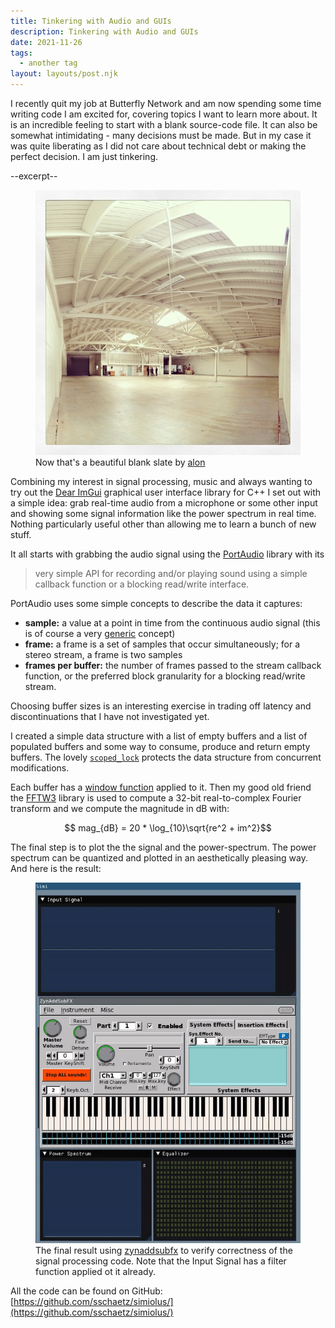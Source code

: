 ```yaml
---
title: Tinkering with Audio and GUIs
description: Tinkering with Audio and GUIs
date: 2021-11-26
tags:
  - another tag
layout: layouts/post.njk
---
```


I recently quit my job at Butterfly Network and am now spending some
time writing code I am excited for, covering topics I want to
learn more about. It is an incredible feeling to start with a
blank source-code file. It can also be somewhat intimidating -
many decisions must be made. But in my case it was quite liberating
as I did not care about technical debt or making the perfect
decision. I am just tinkering.

--excerpt--

<figure>
    <img src="blank_slate.jpg" alt="blank slate">
    <figcaption>Now that's a beautiful blank slate by
<a href="https://www.flickr.com/photos/alon/8677798011/">alon</a>
    </figcaption>
</figure>

Combining my interest in signal processing, music and always wanting
to try out the [Dear ImGui](https://github.com/ocornut/imgui) graphical
user interface library for C++ I set out with a simple idea: grab
real-time audio from a microphone or some other input and showing some
signal information like the power spectrum in real time. Nothing
particularly useful other than allowing me to learn a bunch of new stuff.

It all starts with grabbing the audio signal using the [PortAudio](http://www.portaudio.com/) library with its

> very simple API for recording and/or playing sound using a simple
callback function or a blocking read/write interface.

PortAudio uses some simple concepts to describe the data it captures:
- **sample:** a value at a point in time from the continuous audio
  signal (this is of course a very [generic](https://en.wikipedia.org/wiki/Sampling_(signal_processing)) concept)
- **frame:** a frame is a set of samples that occur simultaneously;
  for a stereo stream, a frame is two samples
- **frames per buffer:** the number of frames passed to the stream
  callback function, or the preferred block
  granularity for a blocking read/write stream.

Choosing buffer sizes is an interesting exercise in trading off latency
and discontinuations that I have not investigated yet.

I created a simple data structure with a list of empty buffers and a list
of populated buffers and some way to consume, produce and return empty
buffers. The lovely [`scoped_lock`](https://en.cppreference.com/w/cpp/thread/scoped_lock)
protects the data structure from concurrent modifications.

Each buffer has a [window function](https://en.wikipedia.org/wiki/Window_function#Hann_and_Hamming_windows)
applied to it. Then my good old friend the [FFTW3](https://www.fftw.org/)
library is used to compute a 32-bit real-to-complex Fourier transform and
we compute the magnitude in dB with:

$$ mag_{dB} = 20 * \log_{10}\sqrt{re^2 + im^2}$$

The final step is to plot the the signal and the power-spectrum. The power
spectrum can be quantized and plotted in an aesthetically pleasing way. And
here is the result:

<figure>
    <img src="simi_eq.gif" alt="Simi GIF">
    <figcaption>The final result using <a href="https://github.com/zynaddsubfx/zynaddsubfx">zynaddsubfx</a> to verify correctness of the signal processing code. Note that the Input Signal has a filter function applied ot it already.
    </figcaption>
</figure>

All the code can be found on GitHub: [https://github.com/sschaetz/simiolus/](https://github.com/sschaetz/simiolus/)